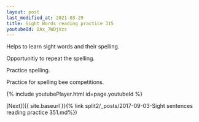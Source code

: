 ```yaml
---
layout: post
last_modified_at: 2021-03-29
title: Sight Words reading practice 315
youtubeId: DAx_7WDjVzs
---
```

 
 
Helps to learn sight words and their spelling.

Opportunitiy to repeat the spelling. 

Practice spelling. 
 
Practice for spelling bee competitions. 
 
{% include youtubePlayer.html id=page.youtubeId %}
 
 

[Next]({{ site.baseurl }}{% link  split2/_posts/2017-09-03-Sight sentences reading practice 351.md%})
 
